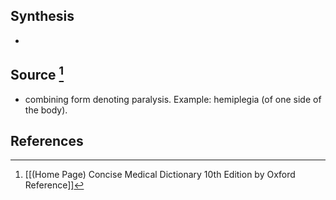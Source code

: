 ## Synthesis
- 
## Source [^1]
- combining form denoting paralysis. Example: hemiplegia (of one side of the body).
## References

[^1]: [[(Home Page) Concise Medical Dictionary 10th Edition by Oxford Reference]]